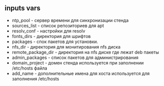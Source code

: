 inputs vars
----------------
- ntp_pool - сервер времени для синхронизации стенда
- sources_list - список репозиториев для apt
- resolv_conf - настройки для resolv
- fonts_dirs - директория для шрифтов
- packages - спок пакетов для установки.
- nfs_dir - директория для монитирования nfs диска
- remote_package_dir - директория на nfs диске где лежат deb пакеты
- admin_packages - список пакетов для администрирования
- domain_project - домен стенда используется при заполнении /etc/hosts файла
- add_name - дополнительные имена для хоста используется для заполнения /etc/hosts
